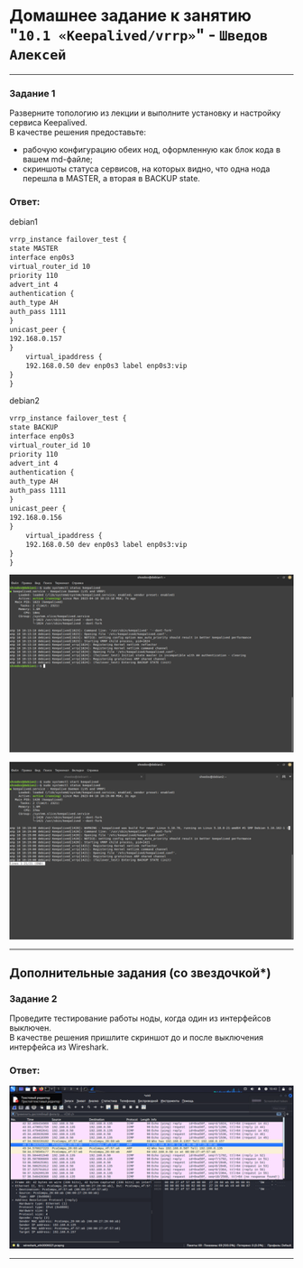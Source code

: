 # Домашнее задание к занятию "`10.1 «Keepalived/vrrp»`" - `Шведов Алексей`

---

### Задание 1

Разверните топологию из лекции и выполните установку и настройку сервиса Keepalived.  
В качестве решения предоставьте:  
- рабочую конфигурацию обеих нод, оформленную как блок кода в вашем md-файле;  
- скриншоты статуса сервисов, на которых видно, что одна нода перешла в MASTER, а вторая в BACKUP state.

### Ответ:

debian1

```
vrrp_instance failover_test {  
state MASTER  
interface enp0s3  
virtual_router_id 10  
priority 110  
advert_int 4  
authentication {  
auth_type AH  
auth_pass 1111  
}  
unicast_peer {  
192.168.0.157  
}  
    virtual_ipaddress {  
    192.168.0.50 dev enp0s3 label enp0s3:vip  
}  
}  
```
debian2

```
vrrp_instance failover_test {  
state BACKUP  
interface enp0s3  
virtual_router_id 10  
priority 110  
advert_int 4  
authentication {  
auth_type AH  
auth_pass 1111  
}  
unicast_peer {  
192.168.0.156  
}  
    virtual_ipaddress {  
    192.168.0.50 dev enp0s3 label enp0s3:vip  
}  
}
```

![scrin1](https://github.com/aleksey-shv/netology-homework/blob/main/my_img/10-01_1.png)

![scrin2](https://github.com/aleksey-shv/netology-homework/blob/main/my_img/10-01_2.png)

---

## Дополнительные задания (со звездочкой*)

### Задание 2

Проведите тестирование работы ноды, когда один из интерфейсов выключен.  
В качестве решения пришлите скриншот до и после выключения интерфейса из Wireshark.  

### Ответ:

![scrin3](https://github.com/aleksey-shv/netology-homework/blob/main/my_img/10-01_3.png)

---


